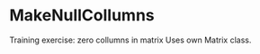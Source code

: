 MakeNullCollumns
================

Training exercise: zero collumns in matrix
Uses own Matrix class.
